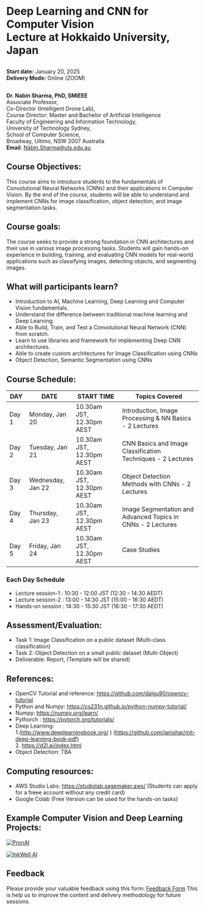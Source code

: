 # Deep Learning and CNN for Computer Vision <br/> Lecture at Hokkaido University, Japan


##
**Start date:** January 20, 2025 <br/>
**Delivery Mode:** Online (ZOOM)

##
**Dr. Nabin Sharma, PhD, SMIEEE** <br/>
Associate Professor,<br/>
Co-Director (Intelligent Drone Lab),<br/>
Course Director: Master and Bachelor of Artificial Intelligence <br/>
Faculty of Engineering and Information Technology,<br/>
University of Technology Sydney,<br/>
School of Computer Science,<br/>
Broadway, Ultimo, NSW 2007 Australia<br/>
**Email**: Nabin.Sharma@uts.edu.au

## Course Objectives:
This course aims to introduce students to the fundamentals of Convolutional Neural Networks (CNNs) and their applications in Computer Vision. By the end of the course, students will be able to understand and implement CNNs for image classification, object detection, and image segmentation tasks.

## Course goals:
The course seeks to provide a strong foundation in CNN architectures and their use in various image processing tasks. Students will gain hands-on experience in building, training, and evaluating CNN models for real-world applications such as classifying images, detecting objects, and segmenting images.

## What will participants learn?
* Introduction to AI, Machine Learning, Deep Learning and Computer Vision fundamentals.
* Understand the difference between traditional machine learning and Deep Learning.
* Able to Build, Train, and Test a Convolutional Neural Network (CNN) from scratch.
* Learn to use libraries and framework for implementing Deep CNN architectures.
* Able to create custom architectures for Image Classification using CNNs
* Object Detection, Semantic Segmentation using CNNs

## Course Schedule:

| DAY | DATE | START TIME | Topics Covered |
| --- | --- | --- | --- |
| Day 1 | Monday, Jan 20   | 10.30am JST, 12.30pm AEST | Introduction, Image Processing & NN Basics - 2 Lectures |
| Day 2 | Tuesday, Jan 21 | 10.30am JST, 12.30pm AEST | CNN Basics and Image Classification Techniques - 2 Lectures |
| Day 3 | Wednesday, Jan 22  | 10.30am JST, 12.30pm AEST | Object Detection Methods with CNNs - 2 Lectures |
| Day 4 | Thursday, Jan 23    | 10.30am JST, 12.30pm AEST | Image Segmentation and Advanced Topics in CNNs - 2 Lectures |
| Day 5 | Friday, Jan 24    | 10.30am JST, 12.30pm AEST | Case Studies |

### Each Day Schedule
* Lecture session-1 : 10:30 - 12:00 JST (12:30 - 14:30 AEDT) 
* Lecture session-2 : 13:00 - 14:30 JST (15:00 - 16:30 AEDT)
* Hands-on session  : 14:30 - 15:30 JST (16:30 - 17:30 AEDT) 

## Assessment/Evaluation:
* Task 1: Image Classification on a public dataset (Multi-class classification) 
* Task 2: Object Detection on a small public dataset (Multi-Object)
* Deliverable: Report, (Template will be shared)

## References:
* OpenCV Tutorial and reference: <a>https://github.com/dalgu90/opencv-tutorial</a>
* Python and Numpy: <a>https://cs231n.github.io/python-numpy-tutorial/ </a>
* Numpy: <a>https://numpy.org/learn/ </a>
* Pythorch : <a> https://pytorch.org/tutorials/ </a>
* Deep Learning:<br/>
  1.(<a>http://www.deeplearningbook.org/ </a>) (<a>https://github.com/janishar/mit-deep-learning-book-pdf</a>)<br/>
  2. <a>https://d2l.ai/index.html</a>
* Object Detection: TBA


## Computing resources:
* AWS Studio Labs: <a> https://studiolab.sagemaker.aws/ </a> (Students can apply for a freee account without any credit card)
* Google Colab (Free Version can be used for the hands-on tasks)

## Example Computer Vision and Deep Learning Projects:
[![PronAI](Images/pronAI-Thumnail.jpg)](https://www.youtube.com/watch?v=e1ZaHtrNL58?si=bWyQe0Zc1sjonpdH)

[![InkWell AI](Images/IW-Thumnail.jpg)](https://www.youtube.com/watch?v=D9GNhsgHb20?si=VUev875Ly68ZBV_I)

## Feedback
Please provide your valuable feedback using this form: [Feedback Form](https://forms.office.com/r/34HQJJePv4)
This is help us to improve the content and delivery methodology for future sessions.
